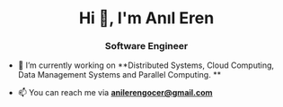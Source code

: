 <h1 align="center">Hi 👋, I'm Anıl Eren</h1>
<h3 align="center">Software Engineer</h3>

- 🔭 I’m currently working on **Distributed Systems, Cloud Computing, Data Management Systems and Parallel Computing. **

- 📫 You can reach me via **anilerengocer@gmail.com**

